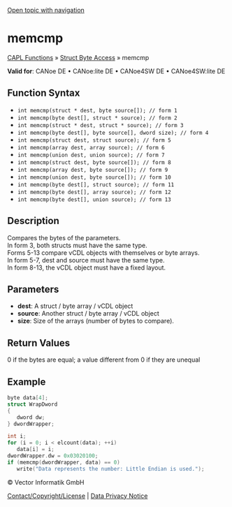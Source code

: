 [Open topic with navigation](../../../../../CANoeDEFamily.htm#Topics/CAPLFunctions/StructByteAccess/Functions/CAPLfunctionMemCmp.md)

# memcmp

[CAPL Functions](../../CAPLfunctions.md) » [Struct Byte Access](../CAPLfunctionsStructByteAccessOverview.md) » memcmp

**Valid for**: CANoe DE • CANoe:lite DE • CANoe4SW DE • CANoe4SW:lite DE

## Function Syntax

- `int memcmp(struct * dest, byte source[]); // form 1`
- `int memcmp(byte dest[], struct * source); // form 2`
- `int memcmp(struct * dest, struct * source); // form 3`
- `int memcmp(byte dest[], byte source[], dword size); // form 4`
- `int memcmp(struct dest, struct source); // form 5`
- `int memcmp(array dest, array source); // form 6`
- `int memcmp(union dest, union source); // form 7`
- `int memcmp(struct dest, byte source[]); // form 8`
- `int memcmp(array dest, byte source[]); // form 9`
- `int memcmp(union dest, byte source[]); // form 10`
- `int memcmp(byte dest[], struct source); // form 11`
- `int memcmp(byte dest[], array source); // form 12`
- `int memcmp(byte dest[], union source); // form 13`

## Description

Compares the bytes of the parameters.  
In form 3, both structs must have the same type.  
Forms 5-13 compare vCDL objects with themselves or byte arrays.  
In form 5-7, dest and source must have the same type.  
In form 8-13, the vCDL object must have a fixed layout.

## Parameters

- **dest**: A struct / byte array / vCDL object
- **source**: Another struct / byte array / vCDL object
- **size**: Size of the arrays (number of bytes to compare).

## Return Values

0 if the bytes are equal; a value different from 0 if they are unequal

## Example

```c
byte data[4];
struct WrapDword
{
   dword dw;
} dwordWrapper;

int i;
for (i = 0; i < elcount(data); ++i)
   data[i] = i;
dwordWrapper.dw = 0x03020100;
if (memcmp(dwordWrapper, data) == 0)
   write("Data represents the number: Little Endian is used.");
```

© Vector Informatik GmbH

[Contact/Copyright/License](../../../Shared/ContactCopyrightLicense.md) | [Data Privacy Notice](https://www.vector.com/int/en/company/get-info/privacy-policy/)
